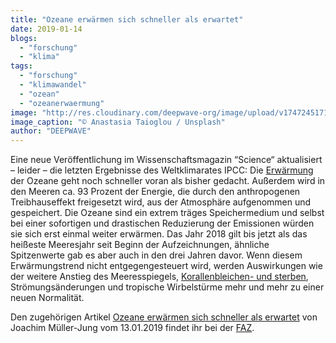 ```yaml
---
title: "Ozeane erwärmen sich schneller als erwartet"
date: 2019-01-14
blogs: 
  - "forschung"
  - "klima"
tags: 
  - "forschung"
  - "klimawandel"
  - "ozean"
  - "ozeanerwaermung"
image: "http://res.cloudinary.com/deepwave-org/image/upload/v1747245171/deepwave.org/anastasia-taioglou-CTivHyiTbFw-unsplash-scaled.jpg"
image_caption: "© Anastasia Taioglou / Unsplash"
author: "DEEPWAVE"
---
```


Eine neue Veröffentlichung im Wissenschaftsmagazin “Science“ aktualisiert – leider – die letzten Ergebnisse des Weltklimarates IPCC: Die [Erwärmung](https://www.deepwave.org/die-ozeane/klimawandel/) der Ozeane geht noch schneller voran als bisher gedacht. Außerdem wird in den Meeren ca. 93 Prozent der Energie, die durch den anthropogenen Treibhauseffekt freigesetzt wird, aus der Atmosphäre aufgenommen und gespeichert. Die Ozeane sind ein extrem träges Speichermedium und selbst bei einer sofortigen und drastischen Reduzierung der Emissionen würden sie sich erst einmal weiter erwärmen. Das Jahr 2018 gilt bis jetzt als das heißeste Meeresjahr seit Beginn der Aufzeichnungen, ähnliche Spitzenwerte gab es aber auch in den drei Jahren davor. Wenn diesem Erwärmungstrend nicht entgegengesteuert wird, werden Auswirkungen wie der weitere Anstieg des Meeresspiegels, [Korallenbleichen- und sterben](https://www.deepwave.org/die-ozeane/korallen/), Strömungsänderungen und tropische Wirbelstürme mehr und mehr zu einer neuen Normalität.

Den zugehörigen Artikel [Ozeane erwärmen sich schneller als erwartet](https://www.faz.net/aktuell/wissen/erde-klima/klimawandel-ozeane-erwaermen-sich-schneller-als-erwartet-15986327.html) von Joachim Müller-Jung vom 13.01.2019 findet ihr bei der [FAZ](https://www.faz.net/aktuell/).
